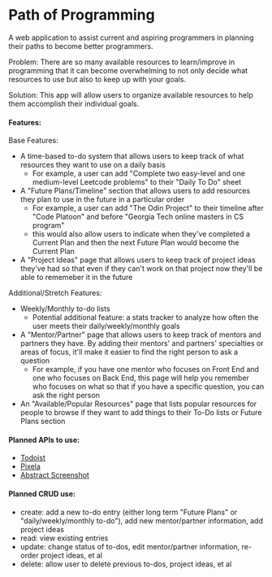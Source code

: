 # Path of Programming

A web application to assist current and aspiring programmers in planning their paths to become better programmers.

Problem: There are so many available resources to learn/improve in programming that it can become overwhelming to not only decide what resources to use but also to keep up with your goals.

Solution: This app will allow users to organize available resources to help them accomplish their individual goals.

#### Features:
Base Features:
- A time-based to-do system that allows users to keep track of what resources they want to use on a daily basis
  - For example, a user can add "Complete two easy-level and one medium-level Leetcode problems" to their "Daily To Do" sheet
- A "Future Plans/Timeline" section that allows users to add resources they plan to use in the future in a particular order
  - For example, a user can add "The Odin Project" to their timeline after "Code Platoon" and before "Georgia Tech online masters in CS program"
  - this would also allow users to indicate when they've completed a Current Plan and then the next Future Plan would become the Current Plan
- A "Project Ideas" page that allows users to keep track of project ideas they've had so that even if they can't work on that project now they'll be able to rememeber it in the future

Additional/Stretch Features:
- Weekly/Monthly to-do lists
  - Potential additional feature: a stats tracker to analyze how often the user meets their daily/weekly/monthly goals
- A "Mentor/Partner" page that allows users to keep track of mentors and partners they have. By adding their mentors' and partners' specialties or areas of focus, it'll make it easier to find the right person to ask a question
  - For example, if you have one mentor who focuses on Front End and one who focuses on Back End, this page will help you remember who focuses on what so that if you have a specific question, you can ask the right person
- An "Available/Popular Resources" page that lists popular resources for people to browse if they want to add things to their To-Do lists or Future Plans section

#### Planned APIs to use:
- [Todoist](https://developer.todoist.com/)
- [Pixela](https://pixe.la/)
- [Abstract Screenshot](https://www.abstractapi.com/api/website-screenshot-api)

#### Planned CRUD use:
- create: add a new to-do entry (either long term "Future Plans" or "daily/weekly/monthly to-do"), add new mentor/partner information, add project ideas
- read: view existing entries
- update: change status of to-dos, edit mentor/partner information, re-order project ideas, et al
- delete: allow user to delete previous to-dos, project ideas, et al
